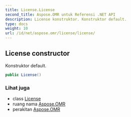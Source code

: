 ```yaml
---
title: License.License
second_title: Aspose.OMR untuk Referensi .NET API
description: License konstruktor. Konstruktor default.
type: docs
weight: 10
url: /id/net/aspose.omr/license/license/
---
```

## License constructor

Konstruktor default.

```csharp
public License()
```

### Lihat juga

* class [License](../)
* ruang nama [Aspose.OMR](../../license/)
* perakitan [Aspose.OMR](../../../)


